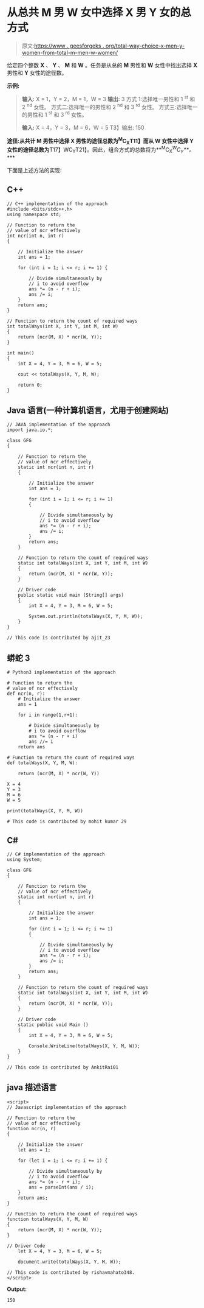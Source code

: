 # 从总共 M 男 W 女中选择 X 男 Y 女的总方式

> 原文:[https://www . geesforgeks . org/total-way-choice-x-men-y-women-from-total-m-men-w-women/](https://www.geeksforgeeks.org/total-ways-of-choosing-x-men-and-y-women-from-a-total-of-m-men-and-w-women/)

给定四个整数 **X** 、 **Y** 、 **M** 和 **W** 。任务是从总的 **M** 男性和 **W** 女性中找出选择 **X** 男性和 **Y** 女性的途径数。

**示例:**

> **输入:** X = 1，Y = 2，M = 1，W = 3
> **输出:** 3
> 方式 1:选择唯一男性和 1 <sup>st</sup> 和 2 <sup>nd</sup> 女性。
> 方式二:选择唯一的男性和 2 <sup>nd</sup> 和 3 <sup>rd</sup> 女性。
> 方式三:选择唯一的男性和 1 <sup>st</sup> 和 3 <sup>rd</sup> 女性。
> 
> **输入:** X = 4，Y = 3，M = 6，W = 5
> T3】输出: 150

**途径:**从共计 **M** 男性中选择 **X** 男性的途径总数为**<sup>M</sup>C<sub>X</sub>T11】而从 **W** 女性中选择 **Y** 女性的途径总数为**T17】WC<sub>Y</sub>T21】。因此，组合方式的总数将为**<sup>M</sup>C<sub>X</sub>*<sup>W</sup>C<sub>Y</sub>**。****

下面是上述方法的实现:

## C++

```
// C++ implementation of the approach
#include <bits/stdc++.h>
using namespace std;

// Function to return the
// value of ncr effectively
int ncr(int n, int r)
{

    // Initialize the answer
    int ans = 1;

    for (int i = 1; i <= r; i += 1) {

        // Divide simultaneously by
        // i to avoid overflow
        ans *= (n - r + i);
        ans /= i;
    }
    return ans;
}

// Function to return the count of required ways
int totalWays(int X, int Y, int M, int W)
{
    return (ncr(M, X) * ncr(W, Y));
}

int main()
{
    int X = 4, Y = 3, M = 6, W = 5;

    cout << totalWays(X, Y, M, W);

    return 0;
}
```

## Java 语言(一种计算机语言，尤用于创建网站)

```
// JAVA implementation of the approach
import java.io.*;

class GFG
{

    // Function to return the
    // value of ncr effectively
    static int ncr(int n, int r)
    {

        // Initialize the answer
        int ans = 1;

        for (int i = 1; i <= r; i += 1)
        {

            // Divide simultaneously by
            // i to avoid overflow
            ans *= (n - r + i);
            ans /= i;
        }
        return ans;
    }

    // Function to return the count of required ways
    static int totalWays(int X, int Y, int M, int W)
    {
        return (ncr(M, X) * ncr(W, Y));
    }

    // Driver code
    public static void main (String[] args)
    {
        int X = 4, Y = 3, M = 6, W = 5;

        System.out.println(totalWays(X, Y, M, W));
    }
}

// This code is contributed by ajit_23
```

## 蟒蛇 3

```
# Python3 implementation of the approach

# Function to return the
# value of ncr effectively
def ncr(n, r):
    # Initialize the answer
    ans = 1

    for i in range(1,r+1):

        # Divide simultaneously by
        # i to avoid overflow
        ans *= (n - r + i)
        ans //= i
    return ans

# Function to return the count of required ways
def totalWays(X, Y, M, W):

    return (ncr(M, X) * ncr(W, Y))

X = 4
Y = 3
M = 6
W = 5

print(totalWays(X, Y, M, W))

# This code is contributed by mohit kumar 29
```

## C#

```
// C# implementation of the approach
using System;

class GFG
{

    // Function to return the
    // value of ncr effectively
    static int ncr(int n, int r)
    {

        // Initialize the answer
        int ans = 1;

        for (int i = 1; i <= r; i += 1)
        {

            // Divide simultaneously by
            // i to avoid overflow
            ans *= (n - r + i);
            ans /= i;
        }
        return ans;
    }

    // Function to return the count of required ways
    static int totalWays(int X, int Y, int M, int W)
    {
        return (ncr(M, X) * ncr(W, Y));
    }

    // Driver code
    static public void Main ()
    {
        int X = 4, Y = 3, M = 6, W = 5;

        Console.WriteLine(totalWays(X, Y, M, W));
    }
}

// This code is contributed by AnkitRai01
```

## java 描述语言

```
<script>
// Javascript implementation of the approach

// Function to return the
// value of ncr effectively
function ncr(n, r)
{

    // Initialize the answer
    let ans = 1;

    for (let i = 1; i <= r; i += 1) {

        // Divide simultaneously by
        // i to avoid overflow
        ans *= (n - r + i);
        ans = parseInt(ans / i);
    }
    return ans;
}

// Function to return the count of required ways
function totalWays(X, Y, M, W)
{
    return (ncr(M, X) * ncr(W, Y));
}

// Driver Code
    let X = 4, Y = 3, M = 6, W = 5;

    document.write(totalWays(X, Y, M, W));

// This code is contributed by rishavmahato348.
</script>
```

**Output:** 

```
150
```